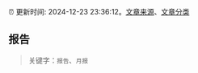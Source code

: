 :alarm_clock: 更新时间: 2024-12-23 23:36:12。[文章来源](/README.md)、[文章分类](/TAGS.md)

## 报告


> 关键字：`报告`、`月报`



